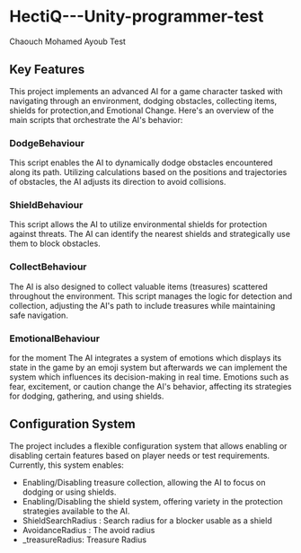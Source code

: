 # HectiQ---Unity-programmer-test
Chaouch Mohamed Ayoub Test 

## Key Features

This project implements an advanced AI for a game character tasked with navigating through an environment, dodging obstacles, collecting items,   shields for protection,and Emotional Change. Here's an overview of the main scripts that orchestrate the AI's behavior:

### DodgeBehaviour

This script enables the AI to dynamically dodge obstacles encountered along its path. Utilizing calculations based on the positions and trajectories of obstacles, the AI adjusts its direction to avoid collisions.

### ShieldBehaviour

This script allows the AI to utilize environmental shields for protection against threats. The AI can identify the nearest shields and strategically use them to block obstacles.

### CollectBehaviour

The AI is also designed to collect valuable items (treasures) scattered throughout the environment. This script manages the logic for detection and collection, adjusting the AI's path to include treasures while maintaining safe navigation.


### EmotionalBehaviour

for the moment The AI integrates a system of emotions which displays its state in the game by an emoji system but afterwards we can implement the system which influences its decision-making in real time. Emotions such as fear, excitement, or caution change the AI's behavior, affecting its strategies for dodging, gathering, and using shields.
## Configuration System

The project includes a flexible configuration system that allows enabling or disabling certain features based on player needs or test requirements. Currently, this system enables:

- Enabling/Disabling treasure collection, allowing the AI to focus on dodging or using shields.
- Enabling/Disabling the shield system, offering variety in the protection strategies available to the AI.
- ShieldSearchRadius : Search radius for a blocker usable as a shield
- AvoidanceRadius : The avoid radius
- _treasureRadius: Treasure Radius


